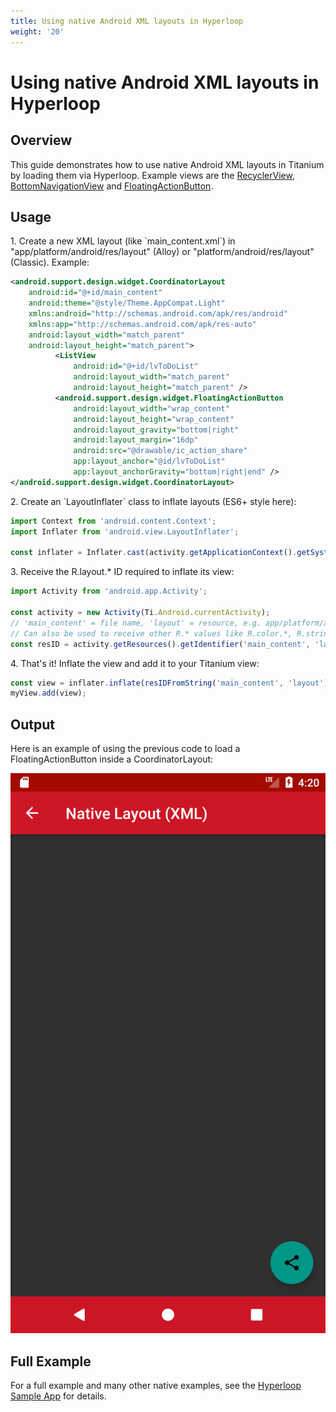 ```yaml
---
title: Using native Android XML layouts in Hyperloop
weight: '20'
---
```


# Using native Android XML layouts in Hyperloop

## Overview

This guide demonstrates how to use native Android XML layouts in Titanium by loading them via Hyperloop. Example views are the [RecyclerView](https://developer.android.com/guide/topics/ui/layout/recyclerview.html), [BottomNavigationView](https://developer.android.com/reference/android/support/design/widget/BottomNavigationView.html) and [FloatingActionButton](https://developer.android.com/reference/android/support/design/widget/FloatingActionButton.html).

## Usage

1\. Create a new XML layout (like \`main\_content.xml\`) in "app/platform/android/res/layout" (Alloy) or "platform/android/res/layout" (Classic). Example:

```xml
<android.support.design.widget.CoordinatorLayout
    android:id="@+id/main_content"
    android:theme="@style/Theme.AppCompat.Light"
    xmlns:android="http://schemas.android.com/apk/res/android"
    xmlns:app="http://schemas.android.com/apk/res-auto"
    android:layout_width="match_parent"
    android:layout_height="match_parent">
          <ListView
              android:id="@+id/lvToDoList"
              android:layout_width="match_parent"
              android:layout_height="match_parent" />
          <android.support.design.widget.FloatingActionButton
              android:layout_width="wrap_content"
              android:layout_height="wrap_content"
              android:layout_gravity="bottom|right"
              android:layout_margin="16dp"
              android:src="@drawable/ic_action_share"
              app:layout_anchor="@id/lvToDoList"
              app:layout_anchorGravity="bottom|right|end" />
</android.support.design.widget.CoordinatorLayout>
```

2\. Create an \`LayoutInflater\` class to inflate layouts (ES6+ style here):

```javascript
import Context from 'android.content.Context';
import Inflater from 'android.view.LayoutInflater';

const inflater = Inflater.cast(activity.getApplicationContext().getSystemService(Context.LAYOUT_INFLATER_SERVICE));
```

3\. Receive the R.layout.\* ID required to inflate its view:

```javascript
import Activity from 'android.app.Activity';

const activity = new Activity(Ti.Android.currentActivity);
// 'main_content' = file name, 'layout' = resource, e.g. app/platform/android/res/layout
// Can also be used to receive other R.* values like R.color.*, R.string.* etc.
const resID = activity.getResources().getIdentifier('main_content', 'layout', activity.getPackageName());
```

4\. That's it! Inflate the view and add it to your Titanium view:

```javascript
const view = inflater.inflate(resIDFromString('main_content', 'layout'), null);
myView.add(view);
```

## Output

Here is an example of using the previous code to load a FloatingActionButton inside a CoordinatorLayout:

![Screenshot_1519057240](./Screenshot_1519057240.png)

## Full Example

For a full example and many other native examples, see the [Hyperloop Sample App](https://github.com/appcelerator/hyperloop-examples) for details.
